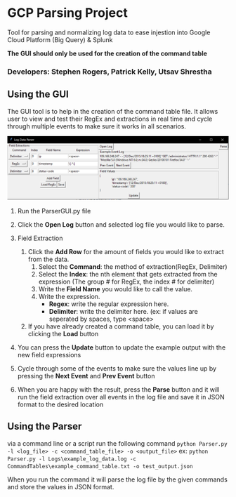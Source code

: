 # GCP Parsing Project
Tool for parsing and normalizing log data to ease injestion into Google Cloud Platform (Big Query) & Splunk

**The GUI should only be used for the creation of the command table**

### Developers: Stephen Rogers, Patrick Kelly, Utsav Shrestha


## Using the GUI
The GUI tool is to help in the creation of the command table file. It allows user to view and test their RegEx and extractions in real time and cycle through multiple events to make sure it works in all scenarios. 

![GUI](https://github.com/srgers10/GCPParsingProject/blob/master/Other/pics/Capture.PNG)
1. Run the ParserGUI.py file
1. Click the **Open Log** button and selected log file you would like to parse.

1. Field Extraction
   1. Click the **Add Row** for the amount of fields you would like to extract from the data.
      1. Select the **Command**: the method of extraction(RegEx, Delimiter)
      1. Select the **Index**: the nth element that gets extracted from the expression (The group # for RegEx, the index # for delimiter)
      1. Write the **Field Name** you would like to call the value.
      1. Write the expression. 
         * **Regex**: write the regular expression here.
         * **Delimiter**: write the delimiter here. (ex: if values are seperated by spaces, type \<space\>
   1. If you have already created a command table, you can load it by clicking the **Load** button
   
1. You can press the **Update** button to update the example output with the new field expressions
1. Cycle through some of the events to make sure the values line up by pressing the **Next Event** and **Prev Event** button
1. When you are happy with the result, press the **Parse** button and it will run the field extraction over all events in the log file and save it in JSON format to the desired location

## Using the Parser

via a command line or a script run the following command
`python Parser.py -l <log_file> -c <command_table_file> -o <output_file>`
ex:
`python Parser.py -l Logs\example_log_data.log -c CommandTables\example_command_table.txt -o test_output.json`

When you run the command it will parse the log file by the given commands and store the values in JSON format.
